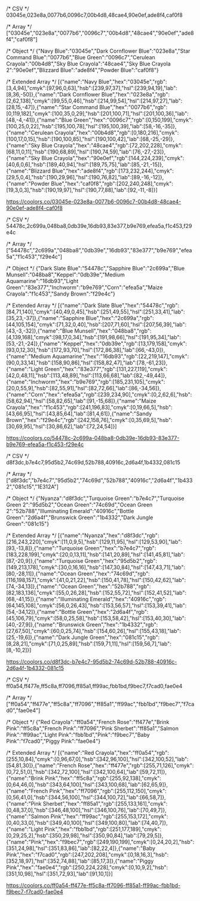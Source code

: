 /* CSV */
03045e,023e8a,0077b6,0096c7,00b4d8,48cae4,90e0ef,ade8f4,caf0f8

/* Array */
["03045e","023e8a","0077b6","0096c7","00b4d8","48cae4","90e0ef","ade8f4","caf0f8"]

/* Object */
{"Navy Blue":"03045e","Dark Cornflower Blue":"023e8a","Star Command Blue":"0077b6","Blue Green":"0096c7","Cerulean Crayola":"00b4d8","Sky Blue Crayola":"48cae4","Sky Blue Crayola 2":"90e0ef","Blizzard Blue":"ade8f4","Powder Blue":"caf0f8"}

/* Extended Array */
[{"name":"Navy Blue","hex":"03045e","rgb":[3,4,94],"cmyk":[97,96,0,63],"hsb":[239,97,37],"hsl":[239,94,19],"lab":[8,36,-50]},{"name":"Dark Cornflower Blue","hex":"023e8a","rgb":[2,62,138],"cmyk":[99,55,0,46],"hsb":[214,99,54],"hsl":[214,97,27],"lab":[28,15,-47]},{"name":"Star Command Blue","hex":"0077b6","rgb":[0,119,182],"cmyk":[100,35,0,29],"hsb":[201,100,71],"hsl":[201,100,36],"lab":[48,-4,-41]},{"name":"Blue Green","hex":"0096c7","rgb":[0,150,199],"cmyk":[100,25,0,22],"hsb":[195,100,78],"hsl":[195,100,39],"lab":[58,-16,-35]},{"name":"Cerulean Crayola","hex":"00b4d8","rgb":[0,180,216],"cmyk":[100,17,0,15],"hsb":[190,100,85],"hsl":[190,100,42],"lab":[68,-25,-29]},{"name":"Sky Blue Crayola","hex":"48cae4","rgb":[72,202,228],"cmyk":[68,11,0,11],"hsb":[190,68,89],"hsl":[190,74,59],"lab":[76,-27,-23]},{"name":"Sky Blue Crayola","hex":"90e0ef","rgb":[144,224,239],"cmyk":[40,6,0,6],"hsb":[189,40,94],"hsl":[189,75,75],"lab":[85,-21,-15]},{"name":"Blizzard Blue","hex":"ade8f4","rgb":[173,232,244],"cmyk":[29,5,0,4],"hsb":[190,29,96],"hsl":[190,76,82],"lab":[89,-16,-12]},{"name":"Powder Blue","hex":"caf0f8","rgb":[202,240,248],"cmyk":[19,3,0,3],"hsb":[190,19,97],"hsl":[190,77,88],"lab":[92,-11,-8]}]

https://coolors.co/03045e-023e8a-0077b6-0096c7-00b4d8-48cae4-90e0ef-ade8f4-caf0f8

/* CSV */
54478c,2c699a,048ba8,0db39e,16db93,83e377,b9e769,efea5a,f1c453,f29e4c

/* Array */
["54478c","2c699a","048ba8","0db39e","16db93","83e377","b9e769","efea5a","f1c453","f29e4c"]

/* Object */
{"Dark Slate Blue":"54478c","Sapphire Blue":"2c699a","Blue Munsell":"048ba8","Keppel":"0db39e","Medium Aquamarine":"16db93","Light Green":"83e377","Inchworm":"b9e769","Corn":"efea5a","Maize Crayola":"f1c453","Sandy Brown":"f29e4c"}

/* Extended Array */
[{"name":"Dark Slate Blue","hex":"54478c","rgb":[84,71,140],"cmyk":[40,49,0,45],"hsb":[251,49,55],"hsl":[251,33,41],"lab":[35,23,-37]},{"name":"Sapphire Blue","hex":"2c699a","rgb":[44,105,154],"cmyk":[71,32,0,40],"hsb":[207,71,60],"hsl":[207,56,39],"lab":[43,-3,-32]},{"name":"Blue Munsell","hex":"048ba8","rgb":[4,139,168],"cmyk":[98,17,0,34],"hsb":[191,98,66],"hsl":[191,95,34],"lab":[53,-21,-24]},{"name":"Keppel","hex":"0db39e","rgb":[13,179,158],"cmyk":[93,0,12,30],"hsb":[172,93,70],"hsl":[172,86,38],"lab":[66,-43,0]},{"name":"Medium Aquamarine","hex":"16db93","rgb":[22,219,147],"cmyk":[90,0,33,14],"hsb":[158,90,86],"hsl":[158,82,47],"lab":[78,-61,23]},{"name":"Light Green","hex":"83e377","rgb":[131,227,119],"cmyk":[42,0,48,11],"hsb":[113,48,89],"hsl":[113,66,68],"lab":[82,-49,44]},{"name":"Inchworm","hex":"b9e769","rgb":[185,231,105],"cmyk":[20,0,55,9],"hsb":[82,55,91],"hsl":[82,72,66],"lab":[86,-34,56]},{"name":"Corn","hex":"efea5a","rgb":[239,234,90],"cmyk":[0,2,62,6],"hsb":[58,62,94],"hsl":[58,82,65],"lab":[91,-15,68]},{"name":"Maize Crayola","hex":"f1c453","rgb":[241,196,83],"cmyk":[0,19,66,5],"hsb":[43,66,95],"hsl":[43,85,64],"lab":[81,4,61]},{"name":"Sandy Brown","hex":"f29e4c","rgb":[242,158,76],"cmyk":[0,35,69,5],"hsb":[30,69,95],"hsl":[30,86,62],"lab":[72,24,54]}]

https://coolors.co/54478c-2c699a-048ba8-0db39e-16db93-83e377-b9e769-efea5a-f1c453-f29e4c

/* CSV */
d8f3dc,b7e4c7,95d5b2,74c69d,52b788,40916c,2d6a4f,1b4332,081c15

/* Array */
["d8f3dc","b7e4c7","95d5b2","74c69d","52b788","40916c","2d6a4f","1b4332","081c15","1E312A"]

/* Object */
{"Nyanza":"d8f3dc","Turquoise Green":"b7e4c7","Turquoise Green 2":"95d5b2","Ocean Green":"74c69d","Ocean Green 2":"52b788","Illuminating Emerald":"40916c","Bottle Green":"2d6a4f","Brunswick Green":"1b4332","Dark Jungle Green":"081c15"}

/* Extended Array */
[{"name":"Nyanza","hex":"d8f3dc","rgb":[216,243,220],"cmyk":[11,0,9,5],"hsb":[129,11,95],"hsl":[129,53,90],"lab":[93,-13,8]},{"name":"Turquoise Green","hex":"b7e4c7","rgb":[183,228,199],"cmyk":[20,0,13,11],"hsb":[141,20,89],"hsl":[141,45,81],"lab":[87,-20,9]},{"name":"Turquoise Green","hex":"95d5b2","rgb":[149,213,178],"cmyk":[30,0,16,16],"hsb":[147,30,84],"hsl":[147,43,71],"lab":[80,-28,11]},{"name":"Ocean Green","hex":"74c69d","rgb":[116,198,157],"cmyk":[41,0,21,22],"hsb":[150,41,78],"hsl":[150,42,62],"lab":[74,-34,13]},{"name":"Ocean Green","hex":"52b788","rgb":[82,183,136],"cmyk":[55,0,26,28],"hsb":[152,55,72],"hsl":[152,41,52],"lab":[68,-41,15]},{"name":"Illuminating Emerald","hex":"40916c","rgb":[64,145,108],"cmyk":[56,0,26,43],"hsb":[153,56,57],"hsl":[153,39,41],"lab":[54,-34,12]},{"name":"Bottle Green","hex":"2d6a4f","rgb":[45,106,79],"cmyk":[58,0,25,58],"hsb":[153,58,42],"hsl":[153,40,30],"lab":[40,-27,9]},{"name":"Brunswick Green","hex":"1b4332","rgb":[27,67,50],"cmyk":[60,0,25,74],"hsb":[154,60,26],"hsl":[155,43,18],"lab":[25,-19,6]},{"name":"Dark Jungle Green","hex":"081c15","rgb":[8,28,21],"cmyk":[71,0,25,89],"hsb":[159,71,11],"hsl":[159,56,7],"lab":[8,-10,2]}]

https://coolors.co/d8f3dc-b7e4c7-95d5b2-74c69d-52b788-40916c-2d6a4f-1b4332-081c15


/* CSV */
ff0a54,ff477e,ff5c8a,ff7096,ff85a1,ff99ac,fbb1bd,f9bec7,f7cad0,fae0e4

/* Array */
["ff0a54","ff477e","ff5c8a","ff7096","ff85a1","ff99ac","fbb1bd","f9bec7","f7cad0","fae0e4"]

/* Object */
{"Red Crayola":"ff0a54","French Rose":"ff477e","Brink Pink":"ff5c8a","French Pink":"ff7096","Pink Sherbet":"ff85a1","Salmon Pink":"ff99ac","Light Pink":"fbb1bd","Pink":"f9bec7","Baby Pink":"f7cad0","Piggy Pink":"fae0e4"}

/* Extended Array */
[{"name":"Red Crayola","hex":"ff0a54","rgb":[255,10,84],"cmyk":[0,96,67,0],"hsb":[342,96,100],"hsl":[342,100,52],"lab":[54,81,30]},{"name":"French Rose","hex":"ff477e","rgb":[255,71,126],"cmyk":[0,72,51,0],"hsb":[342,72,100],"hsl":[342,100,64],"lab":[59,72,11]},{"name":"Brink Pink","hex":"ff5c8a","rgb":[255,92,138],"cmyk":[0,64,46,0],"hsb":[343,64,100],"hsl":[343,100,68],"lab":[62,65,9]},{"name":"French Pink","hex":"ff7096","rgb":[255,112,150],"cmyk":[0,56,41,0],"hsb":[344,56,100],"hsl":[344,100,72],"lab":[66,58,7]},{"name":"Pink Sherbet","hex":"ff85a1","rgb":[255,133,161],"cmyk":[0,48,37,0],"hsb":[346,48,100],"hsl":[346,100,76],"lab":[70,49,7]},{"name":"Salmon Pink","hex":"ff99ac","rgb":[255,153,172],"cmyk":[0,40,33,0],"hsb":[349,40,100],"hsl":[349,100,80],"lab":[74,40,7]},{"name":"Light Pink","hex":"fbb1bd","rgb":[251,177,189],"cmyk":[0,29,25,2],"hsb":[350,29,98],"hsl":[350,90,84],"lab":[79,29,5]},{"name":"Pink","hex":"f9bec7","rgb":[249,190,199],"cmyk":[0,24,20,2],"hsb":[351,24,98],"hsl":[351,83,86],"lab":[82,22,4]},{"name":"Baby Pink","hex":"f7cad0","rgb":[247,202,208],"cmyk":[0,18,16,3],"hsb":[352,18,97],"hsl":[352,74,88],"lab":[85,17,3]},{"name":"Piggy Pink","hex":"fae0e4","rgb":[250,224,228],"cmyk":[0,10,9,2],"hsb":[351,10,98],"hsl":[351,72,93],"lab":[91,10,1]}]

https://coolors.co/ff0a54-ff477e-ff5c8a-ff7096-ff85a1-ff99ac-fbb1bd-f9bec7-f7cad0-fae0e4